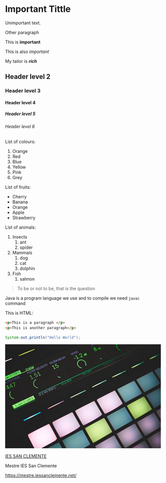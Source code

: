 # Important Tittle 

Unimportant text. 

Other paragraph

This is **important**

This is also *important*

My tailor is ***rich***

## Header level 2 

### Header level 3 

#### Header level 4

##### Header level 5

###### Header level 6 

List of colours: 

1. Orange 
1. Red 
1. Blue 
1. Yellow
1. Pink
1. Grey 

List of fruits:

* Cherry 
* Banana
* Orange
* Apple
* Strawberry 

List of animals:

1. Insects
    1. ant
    1. spider
1. Mammals
    1. dog
    1. cat 
    1. dolphin 
1. Fish
    1. salmon

> To be or not to be, that is the question 

Java is a program language we use and to compile we need `javac` command

This is HTML:
````html
<p>This is a paragraph </p>
<p>This is another paragraph</p>
````

````java
System.out.println("Hello World");
````
![Push](image.png)

[IES SAN CLEMENTE](https://www.iessanclemente.net/)

Mestre IES San Clemente 

<https://mestre.iessanclemente.net/>

